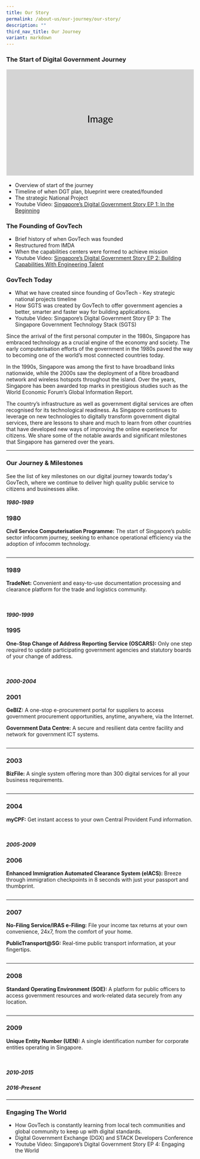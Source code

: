 ```yaml
---
title: Our Story
permalink: /about-us/our-journey/our-story/
description: ""
third_nav_title: Our Journey
variant: markdown
---
```

### The Start of Digital Government Journey
![Lorem Ipsum](/images/Screenshot_2023_11_10_at_9_56_05_AM.png)
- Overview of start of the journey 
- Timeline of when DGT plan, blueprint were created/founded 
- The strategic National Project 
- Youtube Video: [Singapore’s Digital Government Story EP 1: In the Beginning](https://www.youtube.com/watch?v=1qJ8aQdDQvw)

### The Founding of GovTech
- Brief history of when GovTech was founded 
- Restructured from IMDA 
- When the capabilities centers were formed to achieve mission 
- Youtube Video: [Singapore’s Digital Government Story EP 2: Building Capabilities With Engineering Talent](https://youtu.be/TEmIuECWBHM)

### GovTech Today

- What we have created since founding of GovTech - Key strategic national projects timeline
- How SGTS was created by GovTech to offer government agencies a better, smarter and faster way for building applications.
- Youtube Video: Singapore’s Digital Government Story EP 3: The Singapore Government Technology Stack (SGTS)

Since the arrival of the first personal computer in the 1980s, Singapore has embraced technology as a crucial engine of the economy and society. The early computerisation efforts of the government in the 1980s paved the way to becoming one of the world’s most connected countries today.

In the 1990s, Singapore was among the first to have broadband links nationwide, while the 2000s saw the deployment of a fibre broadband network and wireless hotspots throughout the island. Over the years, Singapore has been awarded top marks in prestigious studies such as the World Economic Forum’s Global Information Report.

The country’s infrastructure as well as government digital services are often recognised for its technological readiness. As Singapore continues to leverage on new technologies to digitally transform government digital services, there are lessons to share and much to learn from other countries that have developed new ways of improving the online experience for citizens. We share some of the notable awards and significant milestones that Singapore has garnered over the years. 

--- 

### Our Journey &amp; Milestones

See the list of key milestones on our digital journey towards today's GovTech, where we continue to deliver high quality public service to citizens and businesses alike. 

<!-- Copied over direct code from /our-journey -->
<div class="col is-large bp-accordion-header padding has-icons-right field has-addons is-marginless">
		<div class="col is-expanded is-fullwidth is-paddingless">
			<h5 class="has-text-grey-dark is-marginless"><b>1980-1989</b></h5>
		</div>
		<span class="sgds-icon sgds-icon-plus is-size-4 bp-accordion-button"></span>
	</div><div class="col padding bp-accordion-body" id="accordion-body-0"><h3 class="margin--top--none padding--top"><b>1980</b></h3><p class="margin--top--none"><b>Civil Service Computerisation Programme:</b> The start of Singapore’s public sector infocomm journey, seeking to enhance operational efficiency via the adoption of infocomm technology.</p><hr style="margin-top: 28px"><h3 class="margin--top--none padding--top"><b>1989</b></h3><p class="margin--top--none"><b>TradeNet:</b> Convenient and easy-to-use documentation processing and clearance platform for the trade and logistics community.</p><br>
	</div><div class="col is-large bp-accordion-header padding has-icons-right field has-addons is-marginless">
		<div class="col is-expanded is-fullwidth is-paddingless">
			<h5 class="has-text-grey-dark is-marginless"><b>1990-1999</b></h5>
		</div>
		<span class="sgds-icon sgds-icon-plus is-size-4 bp-accordion-button"></span>
	</div><div class="col padding bp-accordion-body" id="accordion-body-1"><h3 class="margin--top--none padding--top"><b>1995</b></h3><p class="margin--top--none"><b>One-Stop Change of Address Reporting Service (OSCARS):</b> Only one step required to update participating government agencies and statutory boards of your change of address.</p><br>
	</div><div class="col is-large bp-accordion-header padding has-icons-right field has-addons is-marginless">
		<div class="col is-expanded is-fullwidth is-paddingless">
			<h5 class="has-text-grey-dark is-marginless"><b>2000-2004</b></h5>
		</div>
		<span class="sgds-icon sgds-icon-plus is-size-4 bp-accordion-button"></span>
	</div><div class="col padding bp-accordion-body" id="accordion-body-2"><h3 class="margin--top--none padding--top"><b>2001</b></h3><p class="margin--top--none"><b>GeBIZ:</b> A one-stop e-procurement portal for suppliers to access government procurement opportunities, anytime, anywhere, via the Internet.</p><p class="margin--top--none"><b>Government Data Centre:</b> A secure and resilient data centre facility and network for government ICT systems.</p><hr style="margin-top: 28px"><h3 class="margin--top--none padding--top"><b>2003</b></h3><p class="margin--top--none"><b>BizFile:</b> A single system offering more than 300 digital services for all your business requirements.</p><hr style="margin-top: 28px"><h3 class="margin--top--none padding--top"><b>2004</b></h3><p class="margin--top--none"><b>myCPF:</b> Get instant access to your own Central Provident Fund information.</p><br>
	</div><div class="col is-large bp-accordion-header padding has-icons-right field has-addons is-marginless">
		<div class="col is-expanded is-fullwidth is-paddingless">
			<h5 class="has-text-grey-dark is-marginless"><b>2005-2009</b></h5>
		</div>
		<span class="sgds-icon sgds-icon-plus is-size-4 bp-accordion-button"></span>
	</div><div class="col padding bp-accordion-body" id="accordion-body-3"><h3 class="margin--top--none padding--top"><b>2006</b></h3><p class="margin--top--none"><b>Enhanced Immigration Automated Clearance System (eIACS):</b> Breeze through immigration checkpoints in 8 seconds with just your passport and thumbprint.</p><hr style="margin-top: 28px"><h3 class="margin--top--none padding--top"><b>2007</b></h3><p class="margin--top--none"><b>No-Filing Service/IRAS e-Filing:</b> File your income tax returns at your own convenience, 24x7, from the comfort of your home.</p><p class="margin--top--none"><b>PublicTransport@SG:</b> Real-time public transport information, at your fingertips.</p><hr style="margin-top: 28px"><h3 class="margin--top--none padding--top"><b>2008</b></h3><p class="margin--top--none"><b>Standard Operating Environment (SOE):</b> A platform for public officers to access government resources and work-related data securely from any location.</p><hr style="margin-top: 28px"><h3 class="margin--top--none padding--top"><b>2009</b></h3><p class="margin--top--none"><b>Unique Entity Number (UEN):</b> A single identification number for corporate entities operating in Singapore.</p><br>
	</div><div class="col is-large bp-accordion-header padding has-icons-right field has-addons is-marginless">
		<div class="col is-expanded is-fullwidth is-paddingless">
			<h5 class="has-text-grey-dark is-marginless"><b>2010-2015</b></h5>
		</div>
		<span class="sgds-icon is-size-4 bp-accordion-button sgds-icon-plus"></span>
	</div><div style="display: none;" class="col padding bp-accordion-body" id="accordion-body-4"><h3 class="margin--top--none padding--top"><b>2010</b></h3><p class="margin--top--none"><b>Onemap:</b> An integrated online platform for government agencies to publish geospatial information and deliver map-based services.</p><hr style="margin-top: 28px"><h3 class="margin--top--none padding--top"><b>2011</b></h3><p class="margin--top--none">Launch of <b>eGov2015 Masterplan</b> with “Government with you” vision to bring service delivery beyond Government (2011 - 2015).</p><p class="margin--top--none">Under the Masterplan, the mGov programme had some 300 feature-reach mobile services capable of sending timely information to citizens.</p><hr style="margin-top: 28px"><h3 class="margin--top--none padding--top"><b>2012</b></h3><p class="margin--top--none">The tender award was announced for G-Cloud, which will provide Government agencies with efficient, scalable and resilient cloud computing resources that meet different levels of security and governance requirements.</p><hr style="margin-top: 28px"><h3 class="margin--top--none padding--top"><b>2013</b></h3><p class="margin--top--none">The Government launched a five-year National Cyber Security Masterplan 2018 to further secure Singapore’s cyber environment.</p><hr style="margin-top: 28px"><h3 class="margin--top--none padding--top"><b>2014</b></h3><p class="margin--top--none">Announcement of the Smart Nation Platform, a technical architecture built by GovTech. This will bring together a nationwide sensor network and data analytics capabilities for better situational awareness.</p><hr style="margin-top: 28px"><h3 class="margin--top--none padding--top"><b>2015</b></h3><p class="margin--top--none">GovTech worked with the Municipal Services Office to develop the OneService app, which automatically sends feedback on various issues to the relevant agency, bringing about more timely response.</p><br>
	</div><div class="col is-large bp-accordion-header padding has-icons-right field has-addons is-marginless">
		<div class="col is-expanded is-fullwidth is-paddingless">
			<h5 class="has-text-grey-dark is-marginless"><b>2016-Present</b></h5>
		</div>
		<span class="sgds-icon is-size-4 bp-accordion-button sgds-icon-plus"></span>
	</div><div style="display: none;" class="col padding bp-accordion-body" id="accordion-body-5"><h3 class="margin--top--none padding--top"><b>2016</b></h3><p class="margin--top--none">GovTech was officially launched as the agency tasked with realising Smart Nation possibilities.</p><hr style="margin-top: 28px"><h3 class="margin--top--none padding--top"><b>2017</b></h3><p class="margin--top--none">GovTech worked with the Singapore Judiciary to launch a five-year technology blueprint which charts the course for “Courts of the Future”. The Singapore Government announced that GovTech, the Smart Nation Programme Office and relevant departments from the Ministry of Finance and Ministry of Communications and Information will come together to form the Smart Nation and Digital Government Group (SNDGG). The Whole-of-Government effort to separate the Internet from internal public sector systems was completed one month ahead of schedule. Supported by GovTech, this was part of an ongoing move to strengthen the Government’s cybersecurity posture and better protect government and citizen data. The use of MyInfo was extended to banks, allowing citizens to tap on their MyInfo digital profile to auto-fill selected bank application forms. The Ministry of Education and GovTech piloted the Singapore Student Learning Space, a digital learning platform to enhance learning and collaboration for students from primary schools to junior colleges. The MyInfo Developers and Partners Portal was launched, allowing businesses and developers to tap on MyInfo application programming interfaces to create innovative digital services that can better serve the public. The Parking.sg app was launched. The app is developed by the Urban Redevelopment Authority, Housing &amp; Development Board and GovTech to provide a quick and convenient way for motorists to pay for short-term parking at coupon-based car parks. GovTech worked with SkillsFuture Singapore to launch MySkillsFuture portal, a one-stop resource site to help students and adults plan for their training and career needs.</p><hr style="margin-top: 28px"><h3 class="margin--top--none padding--top"><b>2018</b></h3><p class="margin--top--none">The Ministry Family Digitalisation Plan was launched to support agencies in their digitalisation efforts. NParks and GovTech jointly developed the Trees.SG online map which shows the locations of 500,000 trees across Singapore and their biodata. The MyCareersFuture search portal was launched by GovTech and Workforce Singapore to match jobseekers to relevant jobs based on their skills. Launched the Digital Government Blueprint that sets out a vision of a Singapore Government that is digital to the core and serves with heart. The Singapore Geospatial Masterplan – jointly developed by the Singapore Land Authority (SLA) and GovTech – was launched. Launched Networked Trade Platform -  a national trade information management platform which combines all customs and trade related services. GovTech held its first-ever developer conference  - STACK. The conference was a platform for tech enthusiasts to learn about, share knowledge on, and try out the latest digital products from the Singapore Government. The SingPass Mobile app was launched to enable citizens to transact securely and conveniently with public and private sector digital services. GovTech worked with Ngee Ann Polytechnic, SkillsFuture Singapore and the Ministry of Education to develop OpenCerts – a platform to issue, certify, verify and validate academic and skills credentials. The National Digital Identity (NDI) API Portal was launched to integrate both MyInfo and NDI Identity &amp; Access APIs. Singapore was named Smart City of 2018 at the Smart City Expo World Congress in Barcelona. This is the first award that Singapore has won since embarking on our digital transformation journey.</p><hr style="margin-top: 28px"><h3 class="margin--top--none padding--top"><b>2019</b></h3><p class="margin--top--none">GovTech and the Ministry of Education launched Parents Gateway. A one-stop mobile app that allows schools to update parents on programmes and activities, as well as for parents to complete administrative matters via the app. GovTech and the United Kingdom’s Government Digital Service  signed a Memorandum of Understanding to strengthen collaboration in the design and delivery of digital government public services. GovTech completed the commissioning of the Government on Commercial Cloud (GCC) system for agencies to procure commercial cloud services from Cloud Service Providers. Launched IPOS GO -  the world’s first mobile application for trademark registration. The app is developed by GovTech and the Intellectual Property Office of Singapore. GovTech developed and launched DigiMC, a platform that allows SingHealth institutions to replace paper MCs with digital ones. The Ministry of Trade &amp; Industry, Smart Nation and Digital Government Office and GovTech launched the GoBusiness Licensing portal.</p><hr style="margin-top: 28px"><h3 class="margin--top--none padding--top"><b>2020</b></h3><p class="margin--top--none">To support the nationwide contact tracing efforts, GovTech worked with the Ministry of Health to develop the TraceTogether programme. It comprises the TraceTogether App and TraceTogether Token. Launched SafeEntry, a national digital check-in system that logs the NRIC/FINs and mobile numbers of individuals visiting hotspots, workplaces of essential services, as well as selected public venues to prevent and control the transmission of COVID-19 through activities such as contact tracing and identification of COVID-19 clusters. Moments of Life is enhanced and rebranded as LifeSG. The app provides users with access to more than 40 services that will be personalised for citizens, and with an improved user experience.</p><br>
	</div><div class="" id="related-content">
  <hr> </div>
	
### Engaging The World

- How GovTech is constantly learning from local tech communities and global community to keep up with digital standards.
- Digital Government Exchange (DGX) and STACK Developers Conference
- Youtube Video: Singapore’s Digital Government Story EP 4: Engaging the World